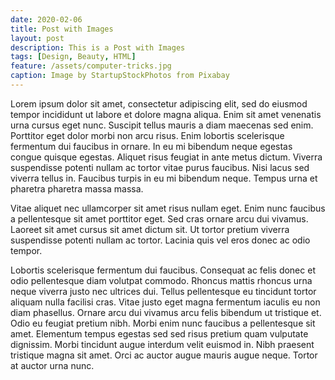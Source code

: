```yaml
---
date: 2020-02-06
title: Post with Images
layout: post
description: This is a Post with Images
tags: [Design, Beauty, HTML]
feature: /assets/computer-tricks.jpg
caption: Image by StartupStockPhotos from Pixabay
---
```




Lorem ipsum dolor sit amet, consectetur adipiscing elit, sed do eiusmod tempor incididunt ut labore et dolore magna aliqua. Enim sit amet venenatis urna cursus eget nunc. Suscipit tellus mauris a diam maecenas sed enim. Porttitor eget dolor morbi non arcu risus. Enim lobortis scelerisque fermentum dui faucibus in ornare. In eu mi bibendum neque egestas congue quisque egestas. Aliquet risus feugiat in ante metus dictum. Viverra suspendisse potenti nullam ac tortor vitae purus faucibus. Nisi lacus sed viverra tellus in. Faucibus turpis in eu mi bibendum neque. Tempus urna et pharetra pharetra massa massa.


<amp-img width="500" height="300" src="{{ site.baseurl }}/assets/mourning.jpg" alt="Ihsan AMP jekyll Theme"></amp-img>

Vitae aliquet nec ullamcorper sit amet risus nullam eget. Enim nunc faucibus a pellentesque sit amet porttitor eget. Sed cras ornare arcu dui vivamus. Laoreet sit amet cursus sit amet dictum sit. Ut tortor pretium viverra suspendisse potenti nullam ac tortor. Lacinia quis vel eros donec ac odio tempor.


Lobortis scelerisque fermentum dui faucibus. Consequat ac felis donec et odio pellentesque diam volutpat commodo. Rhoncus mattis rhoncus urna neque viverra justo nec ultrices dui. Tellus pellentesque eu tincidunt tortor aliquam nulla facilisi cras. Vitae justo eget magna fermentum iaculis eu non diam phasellus. Ornare arcu dui vivamus arcu felis bibendum ut tristique et. Odio eu feugiat pretium nibh. Morbi enim nunc faucibus a pellentesque sit amet. Elementum tempus egestas sed sed risus pretium quam vulputate dignissim. Morbi tincidunt augue interdum velit euismod in. Nibh praesent tristique magna sit amet. Orci ac auctor augue mauris augue neque. Tortor at auctor urna nunc.


